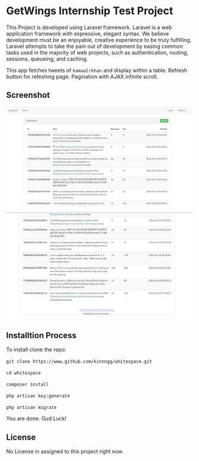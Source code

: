# GetWings Internship Test Project

This Project is developed using Laravel framework.
Laravel is a web application framework with expressive, elegant syntax. We believe development must be an enjoyable, creative experience to be truly fulfilling. Laravel attempts to take the pain out of development by easing common tasks used in the majority of web projects, such as authentication, routing, sessions, queueing, and caching.

This app fetches tweets of `kamaalrkhan` and display within a table.
Refresh button for refeshing page.
Pagination with AJAX infinite scroll.

## Screenshot
![Screenshot1](/storage/1.jpg?raw=true "Screenshot 1")


![Screenshot2](/storage/2.jpg?raw=true "Screenshot 2")

## Installtion Process

To install clone the repo:

``git clone https://www.github.com/kinnngg/whitespace.git``

``cd whitespace``

``composer install``

``php artisan key:generate``

``php artisan migrate``

You are done. Gud Luck!

## License

No License in assigned to this project right now.
